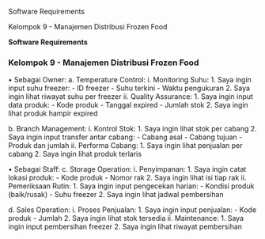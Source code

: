 Software Requirements

Kelompok 9 - Manajemen Distribusi Frozen Food

**Software Requirements**

### Kelompok 9 - Manajemen Distribusi Frozen Food

• Sebagai Owner:
   a. Temperature Control:
      i. Monitoring Suhu:
         1. Saya ingin input suhu freezer:
            - ID freezer
            - Suhu terkini
            - Waktu pengukuran
         2. Saya ingin lihat riwayat suhu per freezer
      ii. Quality Assurance:
         1. Saya ingin input data produk:
            - Kode produk
            - Tanggal expired
            - Jumlah stok
         2. Saya ingin lihat produk hampir expired

   b. Branch Management:
      i. Kontrol Stok:
         1. Saya ingin lihat stok per cabang
         2. Saya ingin input transfer antar cabang:
            - Cabang asal
            - Cabang tujuan
            - Produk dan jumlah
      ii. Performa Cabang:
         1. Saya ingin lihat penjualan per cabang
         2. Saya ingin lihat produk terlaris

• Sebagai Staff:
   c. Storage Operation:
      i. Penyimpanan:
         1. Saya ingin catat lokasi produk:
            - Kode produk
            - Nomor rak
         2. Saya ingin lihat isi tiap rak
      ii. Pemeriksaan Rutin:
         1. Saya ingin input pengecekan harian:
            - Kondisi produk (baik/rusak)
            - Suhu freezer
         2. Saya ingin lihat jadwal pembersihan

   d. Sales Operation:
      i. Proses Penjualan:
         1. Saya ingin input penjualan:
            - Kode produk
            - Jumlah
         2. Saya ingin lihat stok tersedia
      ii. Maintenance:
         1. Saya ingin input pembersihan freezer
         2. Saya ingin lihat riwayat pembersihan




